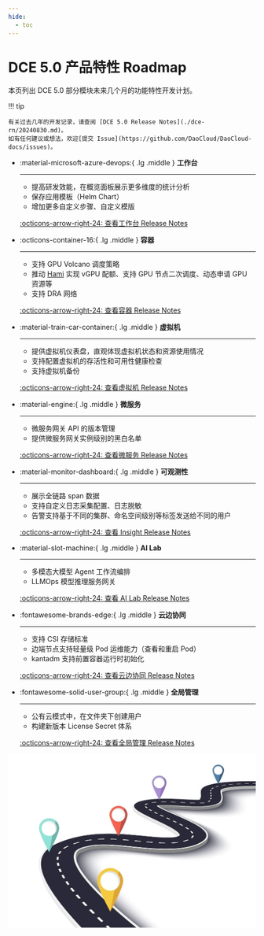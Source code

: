 ```yaml
---
hide:
  - toc
---
```


# DCE 5.0 产品特性 Roadmap

本页列出 DCE 5.0 部分模块未来几个月的功能特性开发计划。

!!! tip

    有关过去几年的开发记录，请查阅 [DCE 5.0 Release Notes](./dce-rn/20240830.md)。
    如有任何建议或想法，欢迎[提交 Issue](https://github.com/DaoCloud/DaoCloud-docs/issues)。

<div class="grid cards" markdown>

-   :material-microsoft-azure-devops:{ .lg .middle } __工作台__

    ---

    - 提高研发效能，在概览面板展示更多维度的统计分析
    - 保存应用模板（Helm Chart）
    - 增加更多自定义步骤、自定义模版

    [:octicons-arrow-right-24: 查看工作台 Release Notes](../amamba/intro/release-notes.md)

-   :octicons-container-16:{ .lg .middle } __容器__

    ---

    - 支持 GPU Volcano 调度策略
    - 推动 [Hami](../community/hami.md) 实现 vGPU 配额、支持 GPU 节点二次调度、动态申请 GPU 资源等
    - 支持 DRA 网络

    [:octicons-arrow-right-24: 查看容器 Release Notes](../kpanda/intro/release-notes.md)

-   :material-train-car-container:{ .lg .middle } __虚拟机__

    ---

    - 提供虚拟机仪表盘，直观体现虚拟机状态和资源使用情况
    - 支持配置虚拟机的存活性和可用性健康检查
    - 支持虚拟机备份

    [:octicons-arrow-right-24: 查看虚拟机 Release Notes](../virtnest/intro/release-notes.md)

-   :material-engine:{ .lg .middle } __微服务__

    ---

    - 微服务网关 API 的版本管理
    - 提供微服务网关实例级别的黑白名单

    [:octicons-arrow-right-24: 查看微服务 Release Notes](../skoala/intro/release-notes.md)

-   :material-monitor-dashboard:{ .lg .middle } __可观测性__

    ---

    - 展示全链路 span 数据
    - 支持自定义日志采集配置、日志脱敏
    - 告警支持基于不同的集群、命名空间级别等标签发送给不同的用户

    [:octicons-arrow-right-24: 查看 Insight Release Notes](../insight/intro/release-notes.md)

-   :material-slot-machine:{ .lg .middle } __AI Lab__

    ---

    - 多模态大模型 Agent 工作流编排
    - LLMOps 模型推理服务网关

    [:octicons-arrow-right-24: 查看 AI Lab Release Notes](../baize/intro/release-notes.md)

-   :fontawesome-brands-edge:{ .lg .middle } __云边协同__

    ---

    - 支持 CSI 存储标准
    - 边端节点支持轻量级 Pod 运维能力（查看和重启 Pod）
    - kantadm 支持前置容器运行时初始化

    [:octicons-arrow-right-24: 查看云边协同 Release Notes](../kant/intro/release-notes.md)

-   :fontawesome-solid-user-group:{ .lg .middle } __全局管理__

    ---

    - 公有云模式中，在文件夹下创建用户
    - 构建新版本 License Secret 体系

    [:octicons-arrow-right-24: 查看全局管理 Release Notes](../ghippo/intro/release-notes.md)

</div>

![roadmap](./images/roadmap.jpg)
